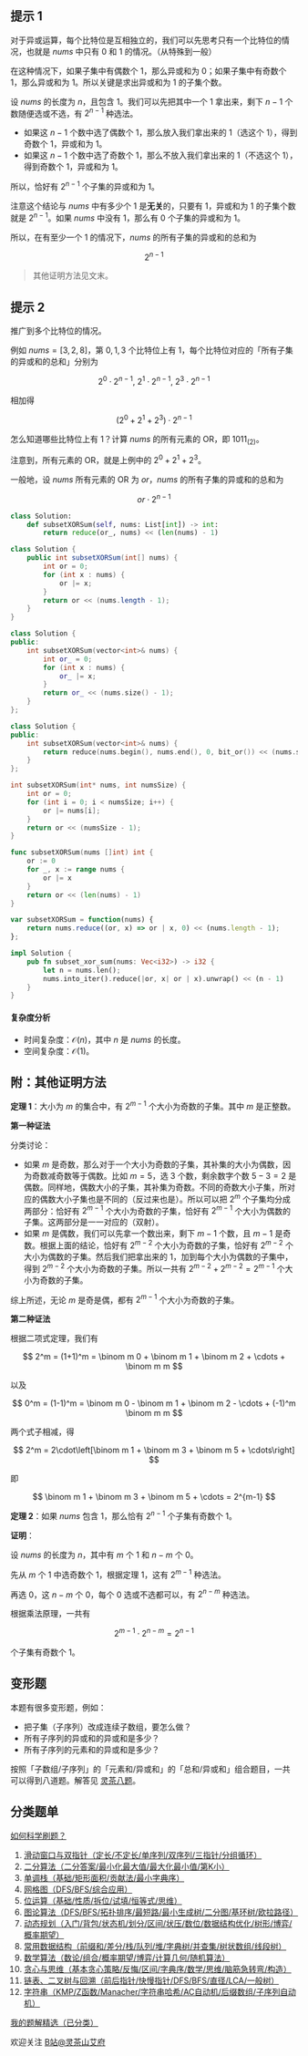 ## 提示 1

对于异或运算，每个比特位是互相独立的，我们可以先思考只有一个比特位的情况，也就是 $\textit{nums}$ 中只有 $0$ 和 $1$ 的情况。（从特殊到一般）

在这种情况下，如果子集中有偶数个 $1$，那么异或和为 $0$；如果子集中有奇数个 $1$，那么异或和为 $1$。所以关键是求出异或和为 $1$ 的子集个数。

设 $\textit{nums}$ 的长度为 $n$，且包含 $1$。我们可以先把其中一个 $1$ 拿出来，剩下 $n-1$ 个数随便选或不选，有 $2^{n-1}$ 种选法。

- 如果这 $n-1$ 个数中选了偶数个 $1$，那么放入我们拿出来的 $1$（选这个 $1$），得到奇数个 $1$，异或和为 $1$。
- 如果这 $n-1$ 个数中选了奇数个 $1$，那么不放入我们拿出来的 $1$（不选这个 $1$），得到奇数个 $1$，异或和为 $1$。

所以，恰好有 $2^{n-1}$ 个子集的异或和为 $1$。

注意这个结论与 $\textit{nums}$ 中有多少个 $1$ 是**无关**的，只要有 $1$，异或和为 $1$ 的子集个数就是 $2^{n-1}$。如果 $\textit{nums}$ 中没有 $1$，那么有 $0$ 个子集的异或和为 $1$。

所以，在有至少一个 $1$ 的情况下，$\textit{nums}$ 的所有子集的异或和的总和为

$$
2^{n-1}
$$

> 其他证明方法见文末。

## 提示 2

推广到多个比特位的情况。

例如 $\textit{nums}=[3,2,8]$，第 $0,1,3$ 个比特位上有 $1$，每个比特位对应的「所有子集的异或和的总和」分别为

$$
2^0 \cdot 2^{n-1},\ 2^1 \cdot 2^{n-1},\ 2^3\cdot 2^{n-1}
$$

相加得

$$
(2^0 + 2^1 + 2^3) \cdot 2^{n-1}
$$

怎么知道哪些比特位上有 $1$？计算 $\textit{nums}$ 的所有元素的 OR，即 $1011_{(2)}$。

注意到，所有元素的 OR，就是上例中的 $2^0 + 2^1 + 2^3$。

一般地，设 $\textit{nums}$ 所有元素的 OR 为 $\textit{or}$，$\textit{nums}$ 的所有子集的异或和的总和为

$$
\textit{or} \cdot 2^{n-1}
$$

```py [sol-Python3]
class Solution:
    def subsetXORSum(self, nums: List[int]) -> int:
        return reduce(or_, nums) << (len(nums) - 1)
```

```java [sol-Java]
class Solution {
    public int subsetXORSum(int[] nums) {
        int or = 0;
        for (int x : nums) {
            or |= x;
        }
        return or << (nums.length - 1);
    }
}
```

```cpp [sol-C++]
class Solution {
public:
    int subsetXORSum(vector<int>& nums) {
        int or_ = 0;
        for (int x : nums) {
            or_ |= x;
        }
        return or_ << (nums.size() - 1);
    }
};
```

```cpp [sol-C++ 写法二]
class Solution {
public:
    int subsetXORSum(vector<int>& nums) {
        return reduce(nums.begin(), nums.end(), 0, bit_or()) << (nums.size() - 1);
    }
};
```

```c [sol-C]
int subsetXORSum(int* nums, int numsSize) {
    int or = 0;
    for (int i = 0; i < numsSize; i++) {
        or |= nums[i];
    }
    return or << (numsSize - 1);
}
```

```go [sol-Go]
func subsetXORSum(nums []int) int {
    or := 0
    for _, x := range nums {
        or |= x
    }
    return or << (len(nums) - 1)
}
```

```js [sol-JavaScript]
var subsetXORSum = function(nums) {
    return nums.reduce((or, x) => or | x, 0) << (nums.length - 1);
};
```

```rust [sol-Rust]
impl Solution {
    pub fn subset_xor_sum(nums: Vec<i32>) -> i32 {
        let n = nums.len();
        nums.into_iter().reduce(|or, x| or | x).unwrap() << (n - 1)
    }
}
```

#### 复杂度分析

- 时间复杂度：$\mathcal{O}(n)$，其中 $n$ 是 $\textit{nums}$ 的长度。
- 空间复杂度：$\mathcal{O}(1)$。

## 附：其他证明方法

**定理 1**：大小为 $m$ 的集合中，有 $2^{m-1}$ 个大小为奇数的子集。其中 $m$ 是正整数。

**第一种证法**

分类讨论：

- 如果 $m$ 是奇数，那么对于一个大小为奇数的子集，其补集的大小为偶数，因为奇数减奇数等于偶数。比如 $m=5$，选 $3$ 个数，剩余数字个数 $5-3=2$ 是偶数。同样地，偶数大小的子集，其补集为奇数。不同的奇数大小子集，所对应的偶数大小子集也是不同的（反过来也是）。所以可以把 $2^m$ 个子集均分成两部分：恰好有 $2^{m-1}$ 个大小为奇数的子集，恰好有 $2^{m-1}$ 个大小为偶数的子集。这两部分是一一对应的（双射）。
- 如果 $m$ 是偶数，我们可以先拿一个数出来，剩下 $m-1$ 个数，且 $m-1$ 是奇数。根据上面的结论，恰好有 $2^{m-2}$ 个大小为奇数的子集，恰好有 $2^{m-2}$ 个大小为偶数的子集。然后我们把拿出来的 $1$，加到每个大小为偶数的子集中，得到 $2^{m-2}$ 个大小为奇数的子集。所以一共有 $2^{m-2} + 2^{m-2} = 2^{m-1}$ 个大小为奇数的子集。

综上所述，无论 $m$ 是奇是偶，都有 $2^{m-1}$ 个大小为奇数的子集。

**第二种证法**

根据二项式定理，我们有

$$
2^m = (1+1)^m = \binom m 0 + \binom m 1 + \binom m 2 + \cdots + \binom m m
$$

以及

$$
0^m = (1-1)^m = \binom m 0 - \binom m 1 + \binom m 2 - \cdots + (-1)^m \binom m m
$$

两个式子相减，得

$$
2^m = 2\cdot\left[\binom m 1 + \binom m 3 + \binom m 5 + \cdots\right]
$$

即

$$
\binom m 1 + \binom m 3 + \binom m 5 + \cdots = 2^{m-1}
$$

**定理 2**：如果 $\textit{nums}$ 包含 $1$，那么恰有 $2^{n-1}$ 个子集有奇数个 $1$。

**证明**：

设 $\textit{nums}$ 的长度为 $n$，其中有 $m$ 个 $1$ 和 $n-m$ 个 $0$。

先从 $m$ 个 $1$ 中选奇数个 $1$，根据定理 1，这有 $2^{m-1}$ 种选法。

再选 $0$，这 $n-m$ 个 $0$，每个 $0$ 选或不选都可以，有 $2^{n-m}$ 种选法。

根据乘法原理，一共有

$$
2^{m-1}\cdot 2^{n-m} = 2^{n-1}
$$

个子集有奇数个 $1$。

## 变形题

本题有很多变形题，例如：

- 把子集（子序列）改成连续子数组，要怎么做？
- 所有子序列的异或和的异或和是多少？
- 所有子序列的元素和的异或和是多少？

按照「子数组/子序列」的「元素和/异或和」的「总和/异或和」组合题目，一共可以得到八道题。解答见 [灵茶八题](https://zhuanlan.zhihu.com/p/31292765508)。

## 分类题单

[如何科学刷题？](https://leetcode.cn/circle/discuss/RvFUtj/)

1. [滑动窗口与双指针（定长/不定长/单序列/双序列/三指针/分组循环）](https://leetcode.cn/circle/discuss/0viNMK/)
2. [二分算法（二分答案/最小化最大值/最大化最小值/第K小）](https://leetcode.cn/circle/discuss/SqopEo/)
3. [单调栈（基础/矩形面积/贡献法/最小字典序）](https://leetcode.cn/circle/discuss/9oZFK9/)
4. [网格图（DFS/BFS/综合应用）](https://leetcode.cn/circle/discuss/YiXPXW/)
5. [位运算（基础/性质/拆位/试填/恒等式/思维）](https://leetcode.cn/circle/discuss/dHn9Vk/)
6. [图论算法（DFS/BFS/拓扑排序/最短路/最小生成树/二分图/基环树/欧拉路径）](https://leetcode.cn/circle/discuss/01LUak/)
7. [动态规划（入门/背包/状态机/划分/区间/状压/数位/数据结构优化/树形/博弈/概率期望）](https://leetcode.cn/circle/discuss/tXLS3i/)
8. [常用数据结构（前缀和/差分/栈/队列/堆/字典树/并查集/树状数组/线段树）](https://leetcode.cn/circle/discuss/mOr1u6/)
9. [数学算法（数论/组合/概率期望/博弈/计算几何/随机算法）](https://leetcode.cn/circle/discuss/IYT3ss/)
10. [贪心与思维（基本贪心策略/反悔/区间/字典序/数学/思维/脑筋急转弯/构造）](https://leetcode.cn/circle/discuss/g6KTKL/)
11. [链表、二叉树与回溯（前后指针/快慢指针/DFS/BFS/直径/LCA/一般树）](https://leetcode.cn/circle/discuss/K0n2gO/)
12. [字符串（KMP/Z函数/Manacher/字符串哈希/AC自动机/后缀数组/子序列自动机）](https://leetcode.cn/circle/discuss/SJFwQI/)

[我的题解精选（已分类）](https://github.com/EndlessCheng/codeforces-go/blob/master/leetcode/SOLUTIONS.md)

欢迎关注 [B站@灵茶山艾府](https://space.bilibili.com/206214)
